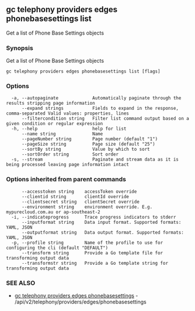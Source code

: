 ## gc telephony providers edges phonebasesettings list

Get a list of Phone Base Settings objects

### Synopsis

Get a list of Phone Base Settings objects

```
gc telephony providers edges phonebasesettings list [flags]
```

### Options

```
  -a, --autopaginate             Automatically paginate through the results stripping page information
      --expand strings           Fields to expand in the response, comma-separated Valid values: properties, lines
      --filtercondition string   Filter list command output based on a given condition or regular expression
  -h, --help                     help for list
      --name string              Name
      --pageNumber string        Page number (default "1")
      --pageSize string          Page size (default "25")
      --sortBy string            Value by which to sort
      --sortOrder string         Sort order
  -s, --stream                   Paginate and stream data as it is being processed leaving page information intact
```

### Options inherited from parent commands

```
      --accesstoken string    accessToken override
      --clientid string       clientId override
      --clientsecret string   clientSecret override
      --environment string    environment override. E.g. mypurecloud.com.au or ap-southeast-2
  -i, --indicateprogress      Trace progress indicators to stderr
      --inputformat string    Data input format. Supported formats: YAML, JSON
      --outputformat string   Data output format. Supported formats: YAML, JSON
  -p, --profile string        Name of the profile to use for configuring the cli (default "DEFAULT")
      --transform string      Provide a Go template file for transforming output data
      --transformstr string   Provide a Go template string for transforming output data
```

### SEE ALSO

* [gc telephony providers edges phonebasesettings](gc_telephony_providers_edges_phonebasesettings.html)	 - /api/v2/telephony/providers/edges/phonebasesettings


